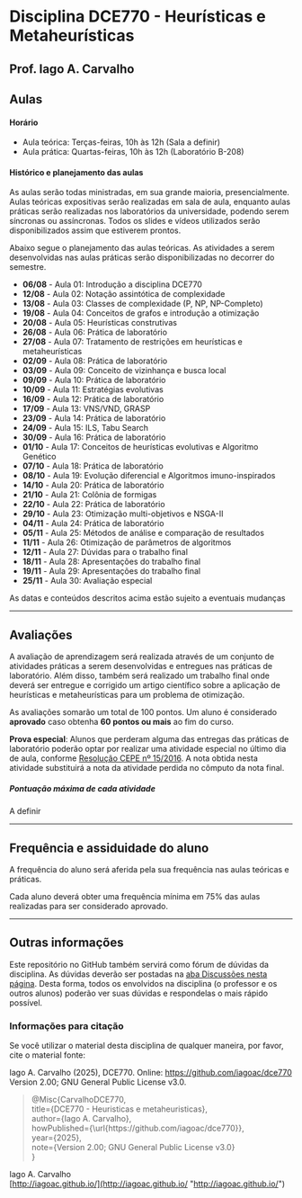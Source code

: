 # Disciplina DCE770 - Heurísticas e Metaheurísticas

## Prof. Iago A. Carvalho

## Aulas

#### Horário

  - Aula teórica: Terças-feiras, 10h às 12h (Sala a definir)
  - Aula prática: Quartas-feiras, 10h às 12h (Laboratório B-208)
 
#### Histórico e planejamento das aulas

As aulas serão todas ministradas, em sua grande maioria, presencialmente. Aulas teóricas expositivas serão realizadas em sala de aula, enquanto aulas práticas serão realizadas nos laboratórios da universidade, podendo serem síncronas ou assíncronas. Todos os slides e vídeos utilizados serão disponibilizados assim que estiverem prontos.

Abaixo segue o planejamento das aulas teóricas. As atividades a serem desenvolvidas nas aulas práticas serão disponibilizadas no decorrer do semestre.

  - **06/08** - Aula 01: Introdução a disciplina DCE770
  - **12/08** - Aula 02: Notação assintótica de complexidade
  - **13/08** - Aula 03: Classes de complexidade (P, NP, NP-Completo)
  - **19/08** - Aula 04: Conceitos de grafos e introdução a otimização
  - **20/08** - Aula 05: Heurísticas construtivas
  - **26/08** - Aula 06: Prática de laboratório
  - **27/08** - Aula 07: Tratamento de restrições em heurísticas e metaheurísticas
  - **02/09** - Aula 08: Prática de laboratório
  - **03/09** - Aula 09: Conceito de vizinhança e busca local
  - **09/09** - Aula 10: Prática de laboratório
  - **10/09** - Aula 11: Estratégias evolutivas
  - **16/09** - Aula 12: Prática de laboratório
  - **17/09** - Aula 13: VNS/VND, GRASP
  - **23/09** - Aula 14: Prática de laboratório
  - **24/09** - Aula 15: ILS, Tabu Search 
  - **30/09** - Aula 16: Prática de laboratório
  - **01/10** - Aula 17: Conceitos de heurísticas evolutivas e Algoritmo Genético
  - **07/10** - Aula 18: Prática de laboratório
  - **08/10** - Aula 19: Evolução diferencial e Algoritmos imuno-inspirados
  - **14/10** - Aula 20: Prática de laboratório
  - **21/10** - Aula 21: Colônia de formigas
  - **22/10** - Aula 22: Prática de laboratório
  - **29/10** - Aula 23: Otimização multi-objetivos e NSGA-II
  - **04/11** - Aula 24: Prática de laboratório
  - **05/11** - Aula 25: Métodos de análise e comparação de resultados
  - **11/11** - Aula 26: Otimização de parâmetros de algoritmos
  - **12/11** - Aula 27: Dúvidas para o trabalho final
  - **18/11** - Aula 28: Apresentações do trabalho final
  - **19/11** - Aula 29: Apresentações do trabalho final
  - **25/11** - Aula 30: Avaliação especial

As datas e conteúdos descritos acima estão sujeito a eventuais mudanças 

---

## Avaliações

A avaliação de aprendizagem será realizada através de um conjunto de atividades práticas a serem desenvolvidas e entregues nas práticas de laboratório. Além disso, também será realizado um trabalho final onde deverá ser entregue e corrigido um artigo científico sobre a aplicação de heurísticas e metaheurísticas para um problema de otimização.

As avaliações somarão um total de 100 pontos. Um aluno é considerado **aprovado** caso obtenha **60 pontos ou mais** ao fim do curso.

**Prova especial**: Alunos que perderam alguma das entregas das práticas de laboratório poderão optar por realizar uma atividade especial no último dia de aula, conforme [Resolução CEPE nº 15/2016](https://www.unifal-mg.edu.br/portal/wp-content/uploads/sites/52/2019/07/15-2016-aprova-Reg.-Geral-Cursos-de-gradua%C3%A7%C3%A3o-11935-8-alterada-pela-016-2019-vide-res-020-2019.pdf "Resolução CEPE nº 15/2016"). A nota obtida nesta atividade substituirá a nota da atividade perdida no cômputo da nota final.


##### Pontuação máxima de cada atividade
A definir

---

## Frequência e assiduidade do aluno

A frequência do aluno será aferida pela sua frequência nas aulas teóricas e práticas.

Cada aluno deverá obter uma frequência mínima em 75% das aulas realizadas para ser considerado aprovado. 

---

## Outras informações

Este repositório no GitHub também servirá como fórum de dúvidas da disciplina. As dúvidas deverão ser postadas na [aba Discussões nesta página](https://github.com/iagoac/dce770/discussions). Desta forma, todos os envolvidos na disciplina (o professor e os outros alunos) poderão ver suas dúvidas e respondelas o mais rápido possível.

### Informações para citação

Se você utilizar o material desta disciplina de qualquer maneira, por favor, cite o material fonte:

Iago A. Carvalho (2025), DCE770. Online: https://github.com/iagoac/dce770 Version 2.00; GNU General Public License v3.0.


> @Misc{CarvalhoDCE770,  
title={DCE770 - Heuristicas e metaheuristicas},  
author={Iago A. Carvalho},   
howPublished={\url{https&#58;//github\.com/iagoac/dce770}},  
year={2025},  
note={Version 2.00; GNU General Public License v3.0}  
}


Iago A. Carvalho  
[http://iagoac.github.io/](http://iagoac.github.io/ "http://iagoac.github.io/")
